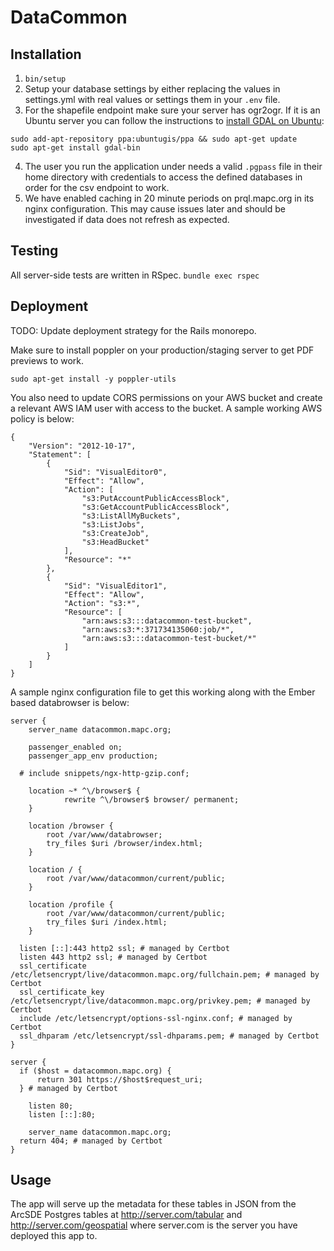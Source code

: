 # DataCommon

## Installation
1. `bin/setup`
2. Setup your database settings by either replacing the values in settings.yml with real values or settings them in your `.env` file.
3. For the shapefile endpoint make sure your server has ogr2ogr. If it is an Ubuntu server you can follow the instructions to [install GDAL on Ubuntu](http://www.sarasafavi.com/installing-gdalogr-on-ubuntu.html):
```
sudo add-apt-repository ppa:ubuntugis/ppa && sudo apt-get update
sudo apt-get install gdal-bin
```
4. The user you run the application under needs a valid `.pgpass` file in their home directory with credentials to access the defined databases in order for the csv endpoint to work.
5. We have enabled caching in 20 minute periods on prql.mapc.org in its nginx configuration. This may cause issues later and should be investigated if data does not refresh as expected.

## Testing
All server-side tests are written in RSpec.
`bundle exec rspec`

## Deployment
TODO: Update deployment strategy for the Rails monorepo.

Make sure to install poppler on your production/staging server to get PDF previews to work.

```
sudo apt-get install -y poppler-utils
```

You also need to update CORS permissions on your AWS bucket and create a relevant AWS IAM user with access to the bucket. A sample working AWS policy is below:
```
{
    "Version": "2012-10-17",
    "Statement": [
        {
            "Sid": "VisualEditor0",
            "Effect": "Allow",
            "Action": [
                "s3:PutAccountPublicAccessBlock",
                "s3:GetAccountPublicAccessBlock",
                "s3:ListAllMyBuckets",
                "s3:ListJobs",
                "s3:CreateJob",
                "s3:HeadBucket"
            ],
            "Resource": "*"
        },
        {
            "Sid": "VisualEditor1",
            "Effect": "Allow",
            "Action": "s3:*",
            "Resource": [
                "arn:aws:s3:::datacommon-test-bucket",
                "arn:aws:s3:*:371734135060:job/*",
                "arn:aws:s3:::datacommon-test-bucket/*"
            ]
        }
    ]
}
```

A sample nginx configuration file to get this working along with the Ember based databrowser is below:

```
server {
    server_name datacommon.mapc.org;

    passenger_enabled on;
    passenger_app_env production;

  # include snippets/ngx-http-gzip.conf;

    location ~* ^\/browser$ {
            rewrite ^\/browser$ browser/ permanent;
    }

    location /browser {
        root /var/www/databrowser;
        try_files $uri /browser/index.html;
    }

    location / {
        root /var/www/datacommon/current/public;
    }

    location /profile {
        root /var/www/datacommon/current/public;
        try_files $uri /index.html;
    }

  listen [::]:443 http2 ssl; # managed by Certbot
  listen 443 http2 ssl; # managed by Certbot
  ssl_certificate /etc/letsencrypt/live/datacommon.mapc.org/fullchain.pem; # managed by Certbot
  ssl_certificate_key /etc/letsencrypt/live/datacommon.mapc.org/privkey.pem; # managed by Certbot
  include /etc/letsencrypt/options-ssl-nginx.conf; # managed by Certbot
  ssl_dhparam /etc/letsencrypt/ssl-dhparams.pem; # managed by Certbot
}

server {
  if ($host = datacommon.mapc.org) {
      return 301 https://$host$request_uri;
  } # managed by Certbot

    listen 80;
    listen [::]:80;

    server_name datacommon.mapc.org;
  return 404; # managed by Certbot
}
```

## Usage

The app will serve up the metadata for these tables in JSON from the ArcSDE Postgres tables at http://server.com/tabular and http://server.com/geospatial where server.com is the server you have deployed this app to.
